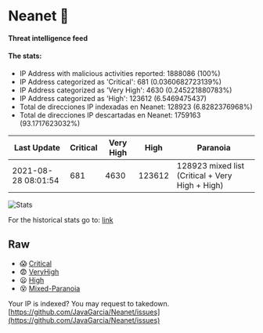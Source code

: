 # Neanet :hocho:
#### Threat intelligence feed
#### The stats:

- IP Address with malicious activities reported: 1888086 (100%)
- IP Address categorized as 'Critical':  681 (0.0360682723139%)
- IP Address categorized as 'Very High':  4630 (0.245221880783%)
- IP Address categorized as 'High':  123612 (6.5469475437)
- Total de direcciones IP indexadas en Neanet:  128923 (6.8282376968%)
- Total de direcciones IP descartadas en Neanet:  1759163 (93.1717623032%)

| Last Update | Critical | Very High | High | Paranoia |
| --- | --- | --- | --- | --- |
| 2021-08-28 08:01:54 | 681 | 4630 | 123612 | 128923 mixed list (Critical + Very High + High)|

![Stats](https://docs.google.com/spreadsheets/d/e/2PACX-1vSnaNMIXVabIpDJjufMlzH7poXnshF3mgd8Is1g9ytUEzVsP5my4Trn8f-xkoLLQ38xpL3HtmUexLo6/pubchart?oid=501124687&format=image)

For the historical stats go to: [link](/stats.csv)
## Raw
- :scream: [Critical](https://raw.githubusercontent.com/JavaGarcia/Neanet/master/blacklists/neanet_critical.txt)
- :fearful: [VeryHigh](https://raw.githubusercontent.com/JavaGarcia/Neanet/master/blacklists/neanet_veryHigh.txtt)
- :frowning: [High](https://raw.githubusercontent.com/JavaGarcia/Neanet/master/blacklists/neanet_high.txt)
- :dizzy_face: [Mixed-Paranoia](https://raw.githubusercontent.com/JavaGarcia/Neanet/master/blacklists/neanet_all.txt)


Your IP is indexed? You may request to takedown. [https://github.com/JavaGarcia/Neanet/issues](https://github.com/JavaGarcia/Neanet/issues)




































































































































































































































































































































































































































































































































































































































































































































































































































































































































































































































































































































































































































































































































































































































































































































































































































































































































































































































































































































































































































































































































































































































































































































































































































































































































































































































































































































































































































































































































































































































































































































































































































































































































































































































































































































































































































































































































































































































































































































































































































































































































































































































































































































































































































































































































































































































































































































































































































































































































































































































































































































































































































































































































































































































































































































































































































































































































































































































































































































































































































































































































































































































































































































































































































































































































































































































































































































































































































































































































































































































































































































































































































































































































































































































































































































































































































































































































































































































































































































































































































































































































































































































































































































































































































































































































































